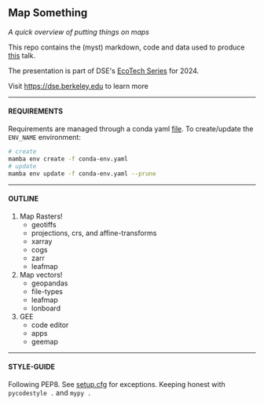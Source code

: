 ## Map Something

_A quick overview of putting things on maps_

This repo contains the (myst) markdown, code and data used to produce [this](https://schmidtdse.github.io/ecotech_map_something/) talk.

The presentation is part of DSE's [EcoTech Series](https://dse.berkeley.edu/news/ecotech-connect
) for 2024.


Visit https://dse.berkeley.edu to learn more

--- 

#### REQUIREMENTS

Requirements are managed through a conda yaml [file](./conda-env.yaml). To create/update the `ENV_NAME` environment:

```bash
# create
mamba env create -f conda-env.yaml
# update
mamba env update -f conda-env.yaml --prune
```

---

#### OUTLINE

1. Map Rasters!
    - geotiffs
    - projections, crs, and affine-transforms
    - xarray
    - cogs
    - zarr
    - leafmap
2. Map vectors!
    - geopandas
    - file-types
    - leafmap
    - lonboard
3. GEE
    - code editor
    - apps
    - geemap

--- 

#### STYLE-GUIDE

Following PEP8. See [setup.cfg](./setup.cfg) for exceptions. Keeping honest with `pycodestyle .` and `mypy .`


